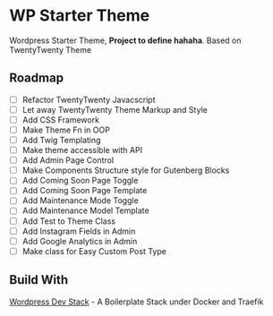 # WP Starter Theme

Wordpress Starter Theme, **Project to define hahaha**.
Based on TwentyTwenty Theme

## Roadmap

- [ ] Refactor TwentyTwenty Javacscript
- [ ] Let away TwentyTwenty Theme Markup and Style
- [ ] Add CSS Framework
- [ ] Make Theme Fn in OOP
- [ ] Add Twig Templating
- [ ] Make theme accessible with API
- [ ] Add Admin Page Control
- [ ] Make Components Structure style for Gutenberg Blocks
- [ ] Add Coming Soon Page Toggle
- [ ] Add Coming Soon Page Template
- [ ] Add Maintenance Mode Toggle
- [ ] Add Maintenance Model Template
- [ ] Add Test to Theme Class
- [ ] Add Instagram Fields in Admin
- [ ] Add Google Analytics in Admin
- [ ] Make class for Easy Custom Post Type

## Build With

[Wordpress Dev Stack](https://github.com/noveni/wordpress-dev-stack) - A Boilerplate Stack under Docker and Traefik
